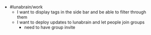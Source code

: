- #lunabrain/work
	- I want to display tags in the side bar and be able to filter through them
	- I want to deploy updates to lunabrain and let people join groups
		- need to have group invite